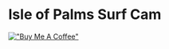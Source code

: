 # Isle of Palms Surf Cam

[!["Buy Me A Coffee"](https://www.buymeacoffee.com/assets/img/custom_images/orange_img.png)](https://www.buymeacoffee.com/teaglebuilt)
